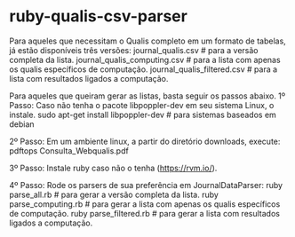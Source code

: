 ruby-qualis-csv-parser
======================

Para aqueles que necessitam o Qualis completo em um formato de tabelas, já estão disponíveis três versões:
journal_qualis.csv # para a versão completa da lista.
journal_qualis_computing.csv # para a lista com apenas os qualis específicos de computação.
journal_qualis_filtered.csv # para a lista com resultados ligados a computação.



Para aqueles que queiram gerar as listas, basta seguir os passos abaixo.
1º Passo:
Caso não tenha o pacote libpoppler-dev em seu sistema Linux, o instale.
sudo apt-get install libpoppler-dev # para sistemas baseados em debian

2º Passo:
Em um ambiente linux, a partir do diretório downloads, execute:
pdftops Consulta_Webqualis.pdf

3º Passo:
Instale ruby caso não o tenha (https://rvm.io/).

4º Passo:
Rode os parsers de sua preferência em JournalDataParser:
ruby parse_all.rb # para gerar a versão completa da lista.
ruby parse_computing.rb # para gerar a lista com apenas os qualis específicos de computação.
ruby parse_filtered.rb # para gerar a lista com resultados ligados a computação.

